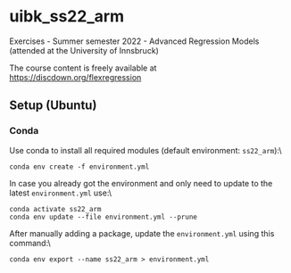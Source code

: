 # uibk_ss22_arm
Exercises - Summer semester 2022 - Advanced Regression Models (attended at the University of Innsbruck) 

The course content is freely available at https://discdown.org/flexregression

## Setup (Ubuntu)
### Conda
Use conda to install all required modules (default environment: `ss22_arm`):\
```
conda env create -f environment.yml
```

In case you already got the environment and only need to update to the latest `environment.yml` use:\
```
conda activate ss22_arm
conda env update --file environment.yml --prune
```

After manually adding a package, update the `environment.yml` using this command:\
```
conda env export --name ss22_arm > environment.yml
```